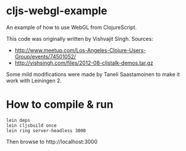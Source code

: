 cljs-webgl-example
==================

An example of how to use WebGL from ClojureScript.

This code was originally written by Vishvajit Singh. Sources:

* http://www.meetup.com/Los-Angeles-Clojure-Users-Group/events/74501052/
* http://vishsingh.com/files/2012-08-cljstalk-demos.tar.gz

Some mild modifications were made by Taneli Saastamoinen to make it work with
Leiningen 2.

How to compile & run
====================

    lein deps
    lein cljsbuild once
    lein ring server-headless 3000

Then browse to http://localhost:3000
